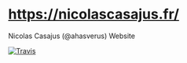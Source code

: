 # https://nicolascasajus.fr/

Nicolas Casajus (\@ahasverus) Website

[![Travis](https://travis-ci.org/ahasverus/ahasverus.github.io.svg?branch=master)](https://travis-ci.org/ahasverus/ahasverus.github.io)
